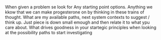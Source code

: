 When given a problem se look for Any starting point options. Anything we kkow that we can make progesterone on by thinking in these trains of thought. What are my available paths, next system contexts to suggest / think up. Just piece is down small emough and then relate it to what ypu care about. What drives goodness in your startegic principles when looking at the possibility paths to start investigating 